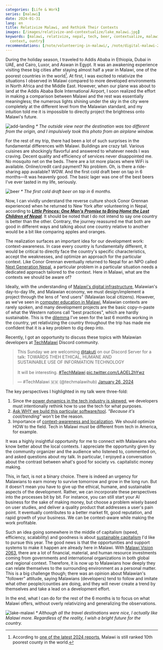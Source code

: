 ```yaml
---
categories: [Life & Work]
series: [malawi]
date: 2024-01-31
lang: en
title: Relativize Malawi, and Rethink Their Contexts
images: [/images/relativize-and-contextualize/lake_malawi.jpg]
keywords: [malawi, relativize, nepal, tech, beer, contextualize, malawians, sustainable,
  context, ountry]
recommendations: [/note/volunteering-in-malawi/, /note/digital-malawi-2023/, /note/my-identity-in-malawi/]
---
```


During the holiday season, I traveled to Addis Ababa in Ethiopia, Dubai in UAE, and Cairo, Luxor, and Aswan in Egypt. It was an awakening experience visiting these big cities after staying almost half a year in Malawi, one of the poorest countries in the world[^1]. At first, I was excited to relativize the situations I observed in Malawi compared to more developed environments in North Africa and the Middle East. However, when our plane was about to land at the Addis Ababa Bole International Airport, I soon realized the effort in making a comparison between Malawi and the rest was essentially meaningless; the numerous lights shining under the sky in the city were completely at the different level from the Malawian standard, and my intuition told me it is impossible to directly project the brightness onto Malawi's future.

![add-landing](/images/relativize-and-contextualize/add_landing.jpg)
_\* The outside view near the destination was too different from the origin, and I impulsively took this photo from an airplane window._

For the rest of my trip, there had been a lot of such surprises in the fundamental differences with Malawi. Buildings are crazy tall. Various cuisines are shockingly flavorful and answered to whatever needs I was craving. Decent quality and efficiency of services never disappointed me. No mosquito net on the beds. There are a lot more places where WiFi is available. Online/credit card payment? No problem. Oh, is there a ride-sharing app available? WOW. And the first cold draft beer on tap in 6 months&mdash;It was heavenly good. The basic lager was one of the best beers I've ever tasted in my life, seriously.

![beer](/images/relativize-and-contextualize/beer.jpg)
_\* The first cold draft beer on tap in 6 months._

Now, I can vividly understand the reverse culture shock Conor Grennan experienced when he returned to New York after volunteering in Nepal, according to *[**Little Princes: One Man's Promise to Bring Home the Lost Children of Nepal**](https://www.goodreads.com/book/show/8564644-little-princes).* It should be noted that I do not intend to say one country is better than the other. Contrary, the journey reassured me that both are good in different ways and talking about one country relative to another would be a bit like comparing apples and oranges.

The realization surfaces an important idea for our development work: context-awareness. In case every country is fundamentally different, it would be critical to directly face the country's specific characteristics, accept the weaknesses, and optimize an approach for the particular context. Like Conor Grennan eventually returned to Nepal for an NPO called [Next Generation Nepal](https://www.nextgenerationnepal.org), a particular problem in a particular situation needs a dedicated approach tailored to the context. Here in Malawi, what are the contexts we should be aware of?

Ideally, with the understanding of [Malawi's digital infrastructure](/note/digital-malawi-2023/), Malawian's day-to-day life, and Malawian economy, we must design/implement a project through the lens of "end users" (Malawian local citizens). However, as we've seen in [computer education in Malawi](/note/computer-education-in-malawi/), Malawian contexts are rarely spoken, and many development projects are the basic copy-n-paste of what the Western nations call "best practices", which are hardly sustainable. This is the [dilemma](/note/data-protection-law-in-malawi-2023/) I've seen for the last 6 months working in the country, yet relativizing the country throughout the trip has made me confident that it is a key problem to dig deep into.

Recently, I got an opportunity to discuss these topics with Malawian developers at [TechMalawi](https://techmalawi.com/) Discord community.

<blockquote class="twitter-tweet"><p lang="en" dir="ltr">This Sunday we are welcoming <a href="https://twitter.com/takuti?ref_src=twsrc%5Etfw">@takuti</a> on our Discord Server for a talk: TOWARDS THEH ETHICAL, HUMANE AND<br>SUSTAINABLE USE OF INFORMATION TECHNOLOGY<br><br>It will be interesting. <a href="https://twitter.com/hashtag/TechMalawi?src=hash&amp;ref_src=twsrc%5Etfw">#TechMalawi</a> <a href="https://t.co/LAOEL2hYwz">pic.twitter.com/LAOEL2hYwz</a></p>&mdash; #TechMalawi 🇲🇼 (@techmalawihub) <a href="https://twitter.com/techmalawihub/status/1750941071394123952?ref_src=twsrc%5Etfw">January 26, 2024</a></blockquote> <script async src="https://platform.twitter.com/widgets.js" charset="utf-8"></script>

The key perspectives I highlighted in my talk were three-fold:

1. Since the [power dynamics in the tech industry is skewed](/note/information-diet/), we developers must intentionally rethink how to use the tech for what purposes.
2. [Ask WHY we build this particular software/tool](/note/foundations-of-humane-technology/). *"Because it's cool/trending"* won't be the reason.
3. Importance of [context-awareness and localization](/note/why-information-grows/). We should optimize HOW to the field. Tech in Malawi must be different from tech in America, for example.

It was a highly insightful opportunity for me to connect with Malawians who know better about the local contexts. I appreciate the opportunity given by the community organizer and the audience who listened to, commented on, and asked questions about my talk. In particular, I enjoyed a conversation about the contrast between what's good for society vs. capitalistic money making.

This, in fact, is not a binary choice. There is indeed an urgency for Malawians to earn money to survive tomorrow and grow in the long run. But it doesn't mean you have to give up the ethical, humane, and sustainable aspects of the development. Rather, we can incorporate these perspectives into the processes bit by bit. For instance, you can still start your AI business for the sake of making money, but choose a problem wisely based on user studies, and deliver a quality product that addresses a user's pain point. It eventually contributes to a better market fit, good reputation, and rapid growth of your business. We can be context-aware while making the work profitable.

Such an idea going somewhere in the middle of capitalism (speed, efficiency, scalability) and goodness is about [sustainable capitalism](/note/sustainable-capitalism/) I'd like to pursue this year. The good news is that the opportunities and support systems to make it happen are already here in Malawi. With [Malawi Vision 2063](https://malawi.un.org/en/108390-malawi-vision-2063-inclusively-wealthy-and-self-reliant-nation), there are a lot of financial, material, and human resource investments coming from governments and international organizations in both global and regional context. Therefore, it is now up to Malawians how deeply they can relate themselves to the surrounding environment as a personal matter. This is a big challenge though; there was an opinion about Malawian's "follower" attitude, saying Malawians (developers) tend to follow and imitate what other people/counties are doing, and they will never create a trend by themselves and take a lead on a development effort.

In the end, what I can do for the rest of the 6 months is to focus on what Malawi offers, without overly relativizing and generalizing the observations.

![lake-malawi](/images/relativize-and-contextualize/lake_malawi.jpg)
_\* Although all the travel destinations were nice, I actually like Malawi more. Regardless of the reality, I wish a bright future for the country._

[^1]: According to [one of the latest 2024 reports](https://worldpopulationreview.com/country-rankings/poorest-countries-in-the-world), Malawi is still ranked 10th poorest county in the world.
